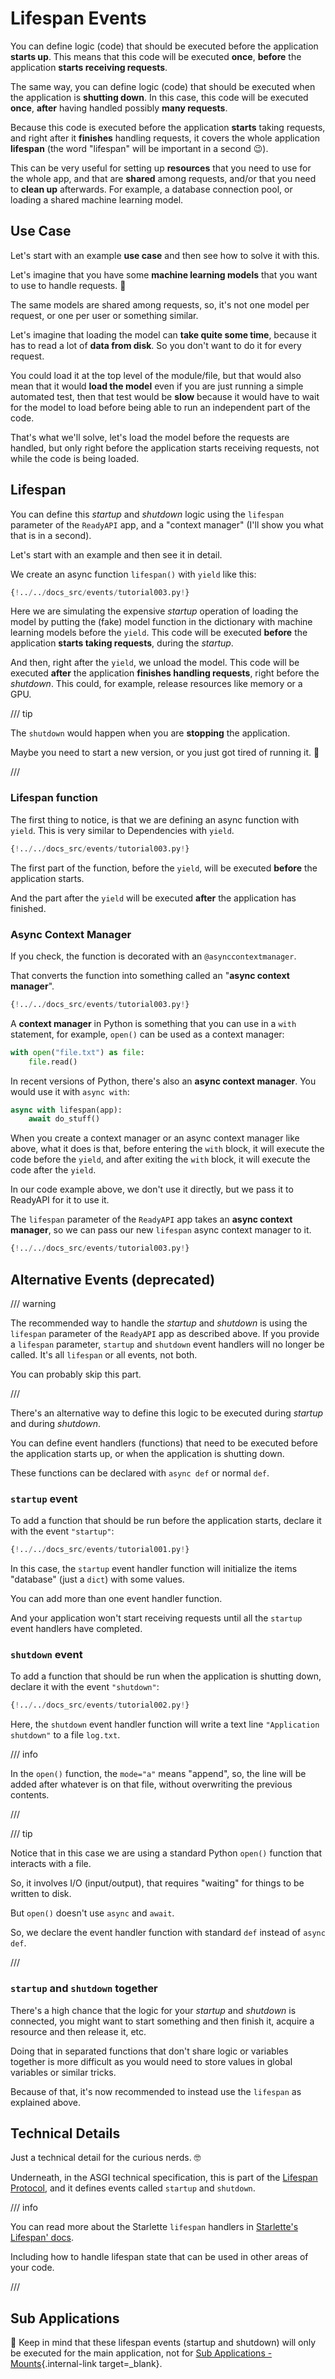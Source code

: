 # Lifespan Events

You can define logic (code) that should be executed before the application **starts up**. This means that this code will be executed **once**, **before** the application **starts receiving requests**.

The same way, you can define logic (code) that should be executed when the application is **shutting down**. In this case, this code will be executed **once**, **after** having handled possibly **many requests**.

Because this code is executed before the application **starts** taking requests, and right after it **finishes** handling requests, it covers the whole application **lifespan** (the word "lifespan" will be important in a second 😉).

This can be very useful for setting up **resources** that you need to use for the whole app, and that are **shared** among requests, and/or that you need to **clean up** afterwards. For example, a database connection pool, or loading a shared machine learning model.

## Use Case

Let's start with an example **use case** and then see how to solve it with this.

Let's imagine that you have some **machine learning models** that you want to use to handle requests. 🤖

The same models are shared among requests, so, it's not one model per request, or one per user or something similar.

Let's imagine that loading the model can **take quite some time**, because it has to read a lot of **data from disk**. So you don't want to do it for every request.

You could load it at the top level of the module/file, but that would also mean that it would **load the model** even if you are just running a simple automated test, then that test would be **slow** because it would have to wait for the model to load before being able to run an independent part of the code.

That's what we'll solve, let's load the model before the requests are handled, but only right before the application starts receiving requests, not while the code is being loaded.

## Lifespan

You can define this _startup_ and _shutdown_ logic using the `lifespan` parameter of the `ReadyAPI` app, and a "context manager" (I'll show you what that is in a second).

Let's start with an example and then see it in detail.

We create an async function `lifespan()` with `yield` like this:

```Python hl_lines="16  19"
{!../../docs_src/events/tutorial003.py!}
```

Here we are simulating the expensive _startup_ operation of loading the model by putting the (fake) model function in the dictionary with machine learning models before the `yield`. This code will be executed **before** the application **starts taking requests**, during the _startup_.

And then, right after the `yield`, we unload the model. This code will be executed **after** the application **finishes handling requests**, right before the _shutdown_. This could, for example, release resources like memory or a GPU.

/// tip

The `shutdown` would happen when you are **stopping** the application.

Maybe you need to start a new version, or you just got tired of running it. 🤷

///

### Lifespan function

The first thing to notice, is that we are defining an async function with `yield`. This is very similar to Dependencies with `yield`.

```Python hl_lines="14-19"
{!../../docs_src/events/tutorial003.py!}
```

The first part of the function, before the `yield`, will be executed **before** the application starts.

And the part after the `yield` will be executed **after** the application has finished.

### Async Context Manager

If you check, the function is decorated with an `@asynccontextmanager`.

That converts the function into something called an "**async context manager**".

```Python hl_lines="1  13"
{!../../docs_src/events/tutorial003.py!}
```

A **context manager** in Python is something that you can use in a `with` statement, for example, `open()` can be used as a context manager:

```Python
with open("file.txt") as file:
    file.read()
```

In recent versions of Python, there's also an **async context manager**. You would use it with `async with`:

```Python
async with lifespan(app):
    await do_stuff()
```

When you create a context manager or an async context manager like above, what it does is that, before entering the `with` block, it will execute the code before the `yield`, and after exiting the `with` block, it will execute the code after the `yield`.

In our code example above, we don't use it directly, but we pass it to ReadyAPI for it to use it.

The `lifespan` parameter of the `ReadyAPI` app takes an **async context manager**, so we can pass our new `lifespan` async context manager to it.

```Python hl_lines="22"
{!../../docs_src/events/tutorial003.py!}
```

## Alternative Events (deprecated)

/// warning

The recommended way to handle the _startup_ and _shutdown_ is using the `lifespan` parameter of the `ReadyAPI` app as described above. If you provide a `lifespan` parameter, `startup` and `shutdown` event handlers will no longer be called. It's all `lifespan` or all events, not both.

You can probably skip this part.

///

There's an alternative way to define this logic to be executed during _startup_ and during _shutdown_.

You can define event handlers (functions) that need to be executed before the application starts up, or when the application is shutting down.

These functions can be declared with `async def` or normal `def`.

### `startup` event

To add a function that should be run before the application starts, declare it with the event `"startup"`:

```Python hl_lines="8"
{!../../docs_src/events/tutorial001.py!}
```

In this case, the `startup` event handler function will initialize the items "database" (just a `dict`) with some values.

You can add more than one event handler function.

And your application won't start receiving requests until all the `startup` event handlers have completed.

### `shutdown` event

To add a function that should be run when the application is shutting down, declare it with the event `"shutdown"`:

```Python hl_lines="6"
{!../../docs_src/events/tutorial002.py!}
```

Here, the `shutdown` event handler function will write a text line `"Application shutdown"` to a file `log.txt`.

/// info

In the `open()` function, the `mode="a"` means "append", so, the line will be added after whatever is on that file, without overwriting the previous contents.

///

/// tip

Notice that in this case we are using a standard Python `open()` function that interacts with a file.

So, it involves I/O (input/output), that requires "waiting" for things to be written to disk.

But `open()` doesn't use `async` and `await`.

So, we declare the event handler function with standard `def` instead of `async def`.

///

### `startup` and `shutdown` together

There's a high chance that the logic for your _startup_ and _shutdown_ is connected, you might want to start something and then finish it, acquire a resource and then release it, etc.

Doing that in separated functions that don't share logic or variables together is more difficult as you would need to store values in global variables or similar tricks.

Because of that, it's now recommended to instead use the `lifespan` as explained above.

## Technical Details

Just a technical detail for the curious nerds. 🤓

Underneath, in the ASGI technical specification, this is part of the <a href="https://asgi.readthedocs.io/en/latest/specs/lifespan.html" class="external-link" target="_blank">Lifespan Protocol</a>, and it defines events called `startup` and `shutdown`.

/// info

You can read more about the Starlette `lifespan` handlers in <a href="https://www.starlette.io/lifespan/" class="external-link" target="_blank">Starlette's Lifespan' docs</a>.

Including how to handle lifespan state that can be used in other areas of your code.

///

## Sub Applications

🚨 Keep in mind that these lifespan events (startup and shutdown) will only be executed for the main application, not for [Sub Applications - Mounts](sub-applications.md){.internal-link target=\_blank}.

